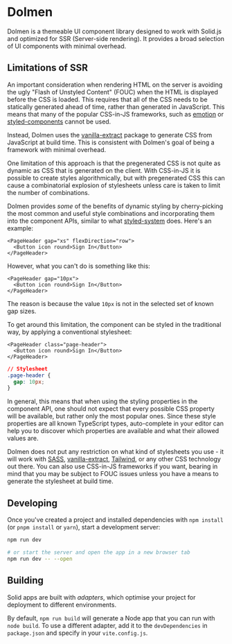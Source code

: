 # Dolmen

Dolmen is a themeable UI component library designed to work with Solid.js and optimized for SSR
(Server-side rendering). It provides a broad selection of UI components with minimal overhead.

## Limitations of SSR

An important consideration when rendering HTML on the server is avoiding the ugly "Flash of
Unstyled Content" (FOUC) when the HTML is displayed before the CSS is loaded. This requires that
all of the CSS needs to be statically generated ahead of time, rather than generated in JavaScript.
This means that many of the popular CSS-in-JS frameworks, such as [emotion](https://emotion.sh/) or
[styled-components](https://styled-components.com/) cannot be used.

Instead, Dolmen uses the [vanilla-extract](https://vanilla-extract.style/) package to generate
CSS from JavaScript at build time. This is consistent with Dolmen's goal of being a
framework with minimal overhead.

One limitation of this approach is that the pregenerated CSS is not quite as dynamic as CSS
that is generated on the client. With CSS-in-JS it is possible to create styles algorithmically,
but with pregenerated CSS this can cause a combinatorial explosion of stylesheets unless care is
taken to limit the number of combinations.

Dolmen provides *some* of the benefits of dynamic styling by cherry-picking the most common and
useful style combinations and incorporating them into the component APIs, similar to
what [styled-system](https://styled-system.com/) does. Here's an example:

```tsx
<PageHeader gap="xs" flexDirection="row">
  <Button icon round>Sign In</Button>
</PageHeader>
```

However, what you can't do is something like this:

```tsx
<PageHeader gap="10px">
  <Button icon round>Sign In</Button>
</PageHeader>
```

The reason is because the value `10px` is not in the selected set of known gap sizes.

To get around this limitation, the component can be styled in the traditional way, by
applying a conventional stylesheet:

```tsx
<PageHeader class="page-header">
  <Button icon round>Sign In</Button>
</PageHeader>
```

```css
// Stylesheet
.page-header {
  gap: 10px;
}
```

In general, this means that when using the styling properties in the component API, one should
not expect that every possible CSS property will be available, but rather only the most popular
ones. Since these style properties are all known TypeScript types, auto-complete in your editor
can help you to discover which properties are available and what their allowed values are.

Dolmen does not put any restriction on what kind of stylesheets you use - it will work with
[SASS](https://sass-lang.com/), [vanilla-extract](https://vanilla-extract.style/),
[Tailwind](https://tailwindcss.com/), or any other CSS technology out there. You can also use
CSS-in-JS frameworks if you want, bearing in mind that you may be subject to FOUC issues unless
you have a means to generate the stylesheet at build time.

## Developing

Once you've created a project and installed dependencies with `npm install` (or `pnpm install` or `yarn`), start a development server:

```bash
npm run dev

# or start the server and open the app in a new browser tab
npm run dev -- --open
```

## Building

Solid apps are built with _adapters_, which optimise your project for deployment to different environments.

By default, `npm run build` will generate a Node app that you can run with `node build`. To use a different adapter, add it to the `devDependencies` in `package.json` and specify in your `vite.config.js`.
